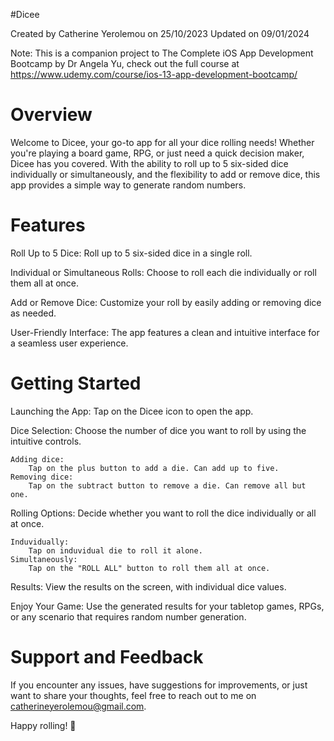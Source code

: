 #Dicee

Created by Catherine Yerolemou on 25/10/2023
Updated on 09/01/2024

Note: 
    This is a companion project to The Complete iOS App Development Bootcamp by Dr Angela Yu, check out the full course at https://www.udemy.com/course/ios-13-app-development-bootcamp/


# Overview

Welcome to Dicee, your go-to app for all your dice rolling needs! Whether you're playing a board game, RPG, or just need a quick decision maker, Dicee has you covered. With the ability to roll up to 5 six-sided dice individually or simultaneously, and the flexibility to add or remove dice, this app provides a simple way to generate random numbers.



# Features

Roll Up to 5 Dice: 
    Roll up to 5 six-sided dice in a single roll.

Individual or Simultaneous Rolls: 
    Choose to roll each die individually or roll them all at once.

Add or Remove Dice: 
    Customize your roll by easily adding or removing dice as needed.

User-Friendly Interface: 
    The app features a clean and intuitive interface for a seamless user experience.
    
    
    
# Getting Started

Launching the App:
    Tap on the Dicee icon to open the app.
    
Dice Selection:
    Choose the number of dice you want to roll by using the intuitive controls.
    
    Adding dice:
        Tap on the plus button to add a die. Can add up to five.
    Removing dice:
        Tap on the subtract button to remove a die. Can remove all but one.
    
Rolling Options:
    Decide whether you want to roll the dice individually or all at once.
    
    Induvidually:
        Tap on induvidual die to roll it alone.
    Simultaneously:
        Tap on the "ROLL ALL" button to roll them all at once.
        
Results:
    View the results on the screen, with individual dice values.
    
Enjoy Your Game:
    Use the generated results for your tabletop games, RPGs, or any scenario that requires random number generation.
    


# Support and Feedback

If you encounter any issues, have suggestions for improvements, or just want to share your thoughts, feel free to reach out to me on catherineyerolemou@gmail.com.


Happy rolling! 🎲


